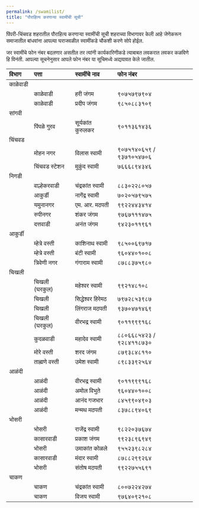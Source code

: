 ```yaml
---
permalink: /swamilist/
title: "पौराहित्य करणाऱ्या स्वामींची सूची"
---
```


पिंपरी-चिंचवड शहरातील पौराहित्य करणाऱ्या स्वामींची सूची शहराच्या विभागावर केली आहे जेणेकरून समाजातील बांधवांना आपल्या घराजवळील स्वामींकडे चौकशी करणे सोपे होईल. 

जर स्वामींचे फोन नंबर बदलणार असतील तर त्यांनी कार्यकारिणीकडे त्याबाबत लवकरात लवकर कळविणे हि विनंती. आपल्या सूचनेनुसार आपले फोन नंबर या सूचिमध्ये अद्ययावत केले जातील. 

| विभाग      | पत्ता               | स्वामींचे नाव           | फोन नंबर   | 
| :--------- | :---------------- | :------------------- | :--------- |
| काळेवाडी     |              |                      |  |
|           |     काळेवाडी                |   हरी जंगम    |९०७५७९७९०४            |
|           |     काळेवाडी                |  प्रदीप जंगम   | ९८५०८८३१०९           |
| सांगवी   |              |                      |  |
|              | पिंपळे गुरव | सूर्यकांत कुरुलकर  | ९०११३६१४३६| 
| चिंचवड       |                   |                     |             | 
|           |     मोहन नगर                |   विलास स्वामी    | ९०७५१४०६५९ / ९३७१०५४७०६            |
|           |     चिंचवड स्टेशन                |   मुकुंद स्वामी    | ७६६६८९४३४६            |
| निगडी       |              |                      |  |
|           |    वाल्हेकरवाडी                |  चंद्रकांत स्वामी  | ८८३०२२८०५७            |
|           |    आकुर्डी                |  नागेंद्र स्वामी | ७०२०५७९५७५            |
|           |    यमुनानगर                |  एम. आर. मठपती  | ९९२२४४३४१४            |
|           |    रुपीनगर                |  शंकर जंगम  | ९७६७१११४७५            |
|           |    दत्तवाडी                | अनंत जंगम  | ९४२३०११९६१            |
| आकुर्डी        |              |                      |  |
|           |   म्हेत्रे वस्ती                 |  काशिनाथ स्वामी  | ९८५००६९७१७            |
|           |   म्हेत्रे वस्ती               |  बंटी स्वामी   | ९६०४४०१००८            |
|           |    त्रिवेणी नगर                |  गंगाराम स्वामी   | ८७८८३७५९८०            |
| चिखली       |              |                      |  |
|           |    चिखली (घरकुल)                |  महेश्वर स्वामी  | ९९२१४८१०८            |
|           |    चिखली               | सिद्धेश्वर हिरेमठ | ७९७२८५३९८७            |
|           |    चिखली               | लिंगराज मठपती | ९३७०४७१४६९            |
|           |    चिखली (घरकुल)                |   वीरभद्र स्वामी  | ९०११९९९१६८            |
|           |   कुदळवाडी              |  महादेव स्वामी  |  ८८०६६८५४२३ / ९२८४११८७३०            |
|           |    मोरे वस्ती              | शरद जंगम   | ८७९३८४८११०           |
|           |   ताह्मणे वस्ती              | उमेश स्वामी   | ८९८३३९२५६४           |
| आळंदी      |              |                      |  |
|           |    आळंदी             |   वीरभद्र स्वामी  | ९०११९९९१६८            |
|           |   आळंदी              |   अमोल विभुते | ९६०४४०१००८            |
|           |   आळंदी              |   आनंद गजभार  | ८४५९९०४९०३            |
|           |   आळंदी              |   मन्मथ मठपती   | ८३७८८९४०६९            |
| भोसरी       |                   |                      |  |
|             | भोसरी             | राजेंद्र स्वामी           | ९८२२०३७६७४ |
|             | कासारवाडी             | प्रकाश जंगम           | ९९२३८९६९४९ |
|             | भोसरी             | उमाकांत कोळले             | ९५५२३९८२८४ |
|             | कासारवाडी             | मंदार स्वामी         | ८७८८२९९२६४ |
|             | भोसरी             |संतोष मठपती         | ९९२२७५५६९१ |
| चाकण       |                   |                      |  |
|             | चाकण             | चंद्रकांत स्वामी       | ८००७२२४२७४ |
|             | चाकण             | विजय स्वामी     | ९७६४०९२१०८ |
  

    
  


 
 
 
